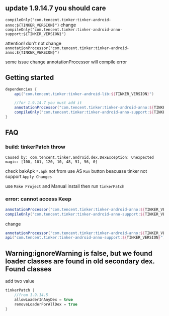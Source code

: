 ## update 1.9.14.7 you should care

`compileOnly("com.tencent.tinker:tinker-android-anno:${TINKER_VERSION}")`
change
`compileOnly("com.tencent.tinker:tinker-android-anno-support:${TINKER_VERSION}")`

attention! don't not change `annotationProcessor("com.tencent.tinker:tinker-android-anno:${TINKER_VERSION}")`

some issue change annotationProcessor will compile error

## Getting started

```groovy
dependencies {
    api("com.tencent.tinker:tinker-android-lib:${TINKER_VERSION}")

    //for 1.9.14.7 you must add it
    annotationProcessor("com.tencent.tinker:tinker-android-anno:${TINKER_VERSION}")
    compileOnly("com.tencent.tinker:tinker-android-anno-support:${TINKER_VERSION}")
}

```

## FAQ

### build: tinkerPatch throw
```
Caused by: com.tencent.tinker.android.dex.DexException: Unexpected magic: [100, 101, 120, 10, 48, 51, 56, 0]
```

check bakApk `*.apk` not from use AS `Run` button beacuase tinker not support `Apply Changes`

use `Make Project` and Manual install then run `tinkerPatch`

### error: cannot access Keep

```groovy
annotationProcessor("com.tencent.tinker:tinker-android-anno:${TINKER_VERSION}")
compileOnly("com.tencent.tinker:tinker-android-anno-support:${TINKER_VERSION}")
```

change 

```groovy
annotationProcessor("com.tencent.tinker:tinker-android-anno:${TINKER_VERSION}")
api("com.tencent.tinker:tinker-android-anno-support:${TINKER_VERSION}")
```

## Warning:ignoreWarning is false, but we found loader classes are found in old secondary dex. Found classes

add two value 

```groovy
tinkerPatch {
    //from 1.9.14.5
    allowLoaderInAnyDex = true
    removeLoaderForAllDex = true
}
```

